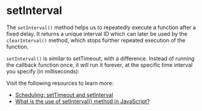 # setInterval

The `setInterval()` method helps us to repeatedly execute a function after a fixed delay. It returns a unique interval ID which can later be used by the `clearInterval()` method, which stops further repeated execution of the function.

`setInterval()` is similar to setTimeout, with a difference. Instead of running the callback function once, it will run it forever, at the specific time interval you specify (in milliseconds):

Visit the following resources to learn more:

- [Scheduling: setTimeout and setInterval](https://javascript.info/settimeout-setinterval)
- [What is the use of setInterval() method in JavaScript?](https://www.geeksforgeeks.org/what-is-setinterval-in-javascript/)
